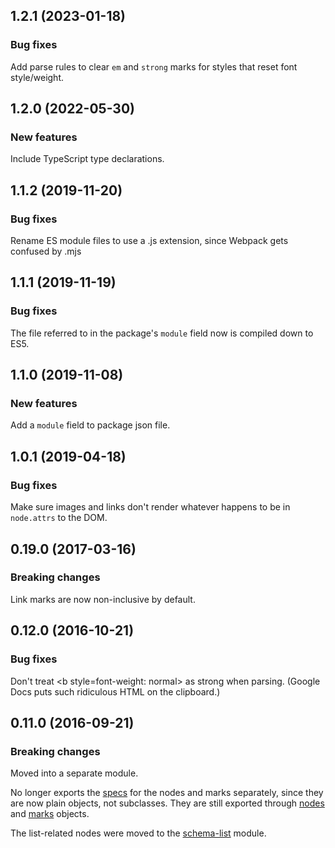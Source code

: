 ## 1.2.1 (2023-01-18)

### Bug fixes

Add parse rules to clear `em` and `strong` marks for styles that reset font style/weight.

## 1.2.0 (2022-05-30)

### New features

Include TypeScript type declarations.

## 1.1.2 (2019-11-20)

### Bug fixes

Rename ES module files to use a .js extension, since Webpack gets confused by .mjs

## 1.1.1 (2019-11-19)

### Bug fixes

The file referred to in the package's `module` field now is compiled down to ES5.

## 1.1.0 (2019-11-08)

### New features

Add a `module` field to package json file.

## 1.0.1 (2019-04-18)

### Bug fixes

Make sure images and links don't render whatever happens to be in `node.attrs` to the DOM.

## 0.19.0 (2017-03-16)

### Breaking changes

Link marks are now non-inclusive by default.

## 0.12.0 (2016-10-21)

### Bug fixes

Don't treat \<b style=font-weight: normal> as strong when parsing.
(Google Docs puts such ridiculous HTML on the clipboard.)

## 0.11.0 (2016-09-21)

### Breaking changes

Moved into a separate module.

No longer exports the [specs](https://prosemirror.net/docs/ref/version/0.11.0.html#model.NodeSpec) for the nodes and
marks separately, since they are now plain objects, not subclasses.
They are still exported through [nodes](https://prosemirror.net/docs/ref/version/0.11.0.html#schema-basic.nodes) and
[marks](https://prosemirror.net/docs/ref/version/0.11.0.html#schema-basic.marks) objects.

The list-related nodes were moved to the [schema-list](https://prosemirror.net/docs/ref/version/0.11.0.html#schema-list)
module.

